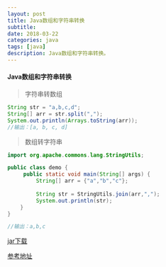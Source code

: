 ```yaml
---
layout: post
title: Java数组和字符串转换
subtitle: 
date: 2018-03-22
categories: java
tags: [java]
description: Java数组和字符串转换。
---
```


#### Java数组和字符串转换

> 字符串转数组

```Java
String str = "a,b,c,d";
String[] arr = str.split(",");
System.out.println(Arrays.toString(arr));
//输出：[a, b, c, d]
```

> 数组转字符串

```Java
import org.apache.commons.lang.StringUtils;

public class demo {
	 public static void main(String[] args) {
		 String[] arr = {"a","b","c"};
		 
		 String str = StringUtils.join(arr,",");
		 System.out.println(str);
	}
}

//输出：a,b,c
```
[jar下载](https://github.com/cnsyear/tools/blob/master/jar/org.apache.commons.zip)

[参考地址](https://blog.csdn.net/cathylou/article/details/52449433)